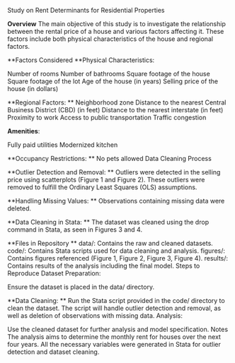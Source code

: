 Study on Rent Determinants for Residential Properties

**Overview**
The main objective of this study is to investigate the relationship between the rental price of a house and various factors affecting it. These factors include both physical characteristics of the house and regional factors.

**Factors Considered
**Physical Characteristics:

Number of rooms
Number of bathrooms
Square footage of the house
Square footage of the lot
Age of the house (in years)
Selling price of the house (in dollars)

**Regional Factors:
**
Neighborhood zone
Distance to the nearest Central Business District (CBD) (in feet)
Distance to the nearest interstate (in feet)
Proximity to work
Access to public transportation
Traffic congestion

**Amenities**:

Fully paid utilities
Modernized kitchen

**Occupancy Restrictions:
**
No pets allowed
Data Cleaning Process

**Outlier Detection and Removal:
**
Outliers were detected in the selling price using scatterplots (Figure 1 and Figure 2).
These outliers were removed to fulfill the Ordinary Least Squares (OLS) assumptions.

**Handling Missing Values:
**
Observations containing missing data were deleted.

**Data Cleaning in Stata:
**
The dataset was cleaned using the drop command in Stata, as seen in Figures 3 and 4.

**Files in Repository
**
data/: Contains the raw and cleaned datasets.
code/: Contains Stata scripts used for data cleaning and analysis.
figures/: Contains figures referenced (Figure 1, Figure 2, Figure 3, Figure 4).
results/: Contains results of the analysis including the final model.
Steps to Reproduce
Dataset Preparation:

Ensure the dataset is placed in the data/ directory.

**Data Cleaning:
**
Run the Stata script provided in the code/ directory to clean the dataset.
The script will handle outlier detection and removal, as well as deletion of observations with missing data.
Analysis:

Use the cleaned dataset for further analysis and model specification.
Notes
The analysis aims to determine the monthly rent for houses over the next four years.
All the necessary variables were generated in Stata for outlier detection and dataset cleaning.
